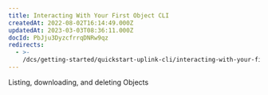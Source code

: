 ```yaml
---
title: Interacting With Your First Object CLI
createdAt: 2022-08-02T16:14:49.000Z
updatedAt: 2023-03-03T08:36:11.000Z
docId: PbJju3DyzcfrrqDNRw9qz
redirects:
  - >-
    /dcs/getting-started/quickstart-uplink-cli/interacting-with-your-first-object
---
```


Listing, downloading, and deleting Objects

[](docId\:oqG_1YITa3eUuBYrbJMTw)&#x20;

[](docId\:K7tsSNrIYYpelUFtVKe_F)&#x20;

[](docId\:Fr6x2DasCtv9DzvMQ8ugg)&#x20;

